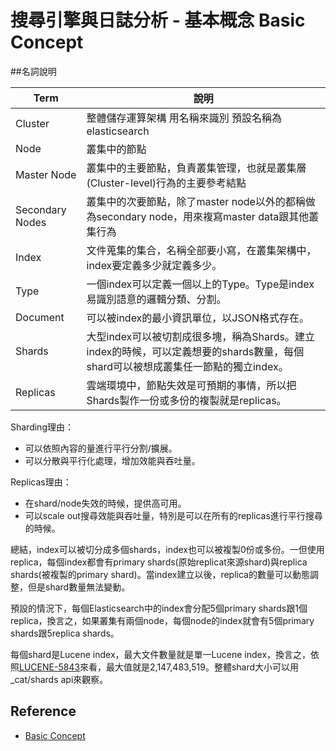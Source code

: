 # 搜尋引擎與日誌分析 - 基本概念 Basic Concept

##名詞說明

|Term|說明|
|-|-|
|Cluster|整體儲存運算架構 用名稱來識別 預設名稱為elasticsearch|
|Node|叢集中的節點|
|Master Node|叢集中的主要節點，負責叢集管理，也就是叢集層(Cluster-level)行為的主要參考結點|
|Secondary Nodes|叢集中的次要節點，除了master node以外的都稱做為secondary node，用來複寫master data跟其他叢集行為|
|Index| 文件蒐集的集合，名稱全部要小寫，在叢集架構中，index要定義多少就定義多少。|
|Type|一個index可以定義一個以上的Type。Type是index易識別語意的邏輯分類、分割。|
|Document|可以被index的最小資訊單位，以JSON格式存在。|
|Shards |大型index可以被切割成很多塊，稱為Shards。建立index的時候，可以定義想要的shards數量，每個shard可以被想成叢集任一節點的獨立index。|
|Replicas|雲端環境中，節點失效是可預期的事情，所以把Shards製作一份或多份的複製就是replicas。|

Sharding理由：
* 可以依照內容的量進行平行分割/擴展。
* 可以分散與平行化處理，增加效能與吞吐量。

Replicas理由：
* 在shard/node失效的時候，提供高可用。
* 可以scale out搜尋效能與吞吐量，特別是可以在所有的replicas進行平行搜尋的時候。

總結，index可以被切分成多個shards，index也可以被複製0份或多份。一但使用replica，每個index都會有primary shards(原始replicat來源shard)與replica shards(被複製的primary shard)。當index建立以後，replica的數量可以動態調整，但是shard數量無法變動。

預設的情況下，每個Elasticsearch中的index會分配5個primary shards跟1個replica，換言之，如果叢集有兩個node，每個node的index就會有5個primary shards跟5replica shards。

每個shard是Lucene index，最大文件數量就是單一Lucene index，換言之，依照[LUCENE-5843](https://issues.apache.org/jira/browse/LUCENE-5843)來看，最大值就是2,147,483,519。整體shard大小可以用 _cat/shards api來觀察。

## Reference
* [Basic Concept](https://www.elastic.co/guide/en/elasticsearch/reference/current/_basic_concepts.html)

